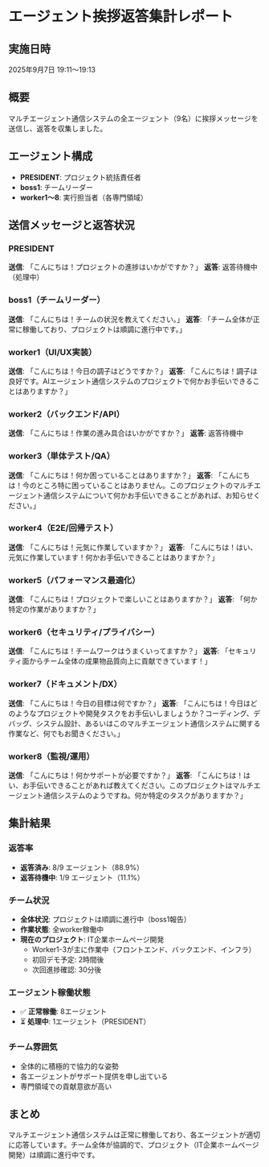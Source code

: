 # エージェント挨拶返答集計レポート

## 実施日時
2025年9月7日 19:11〜19:13

## 概要
マルチエージェント通信システムの全エージェント（9名）に挨拶メッセージを送信し、返答を収集しました。

## エージェント構成
- **PRESIDENT**: プロジェクト統括責任者
- **boss1**: チームリーダー
- **worker1〜8**: 実行担当者（各専門領域）

## 送信メッセージと返答状況

### PRESIDENT
**送信**: 「こんにちは！プロジェクトの進捗はいかがですか？」
**返答**: 返答待機中（処理中）

### boss1（チームリーダー）
**送信**: 「こんにちは！チームの状況を教えてください。」
**返答**: 「チーム全体が正常に稼働しており、プロジェクトは順調に進行中です。」

### worker1（UI/UX実装）
**送信**: 「こんにちは！今日の調子はどうですか？」
**返答**: 「こんにちは！調子は良好です。AIエージェント通信システムのプロジェクトで何かお手伝いできることはありますか？」

### worker2（バックエンド/API）
**送信**: 「こんにちは！作業の進み具合はいかがですか？」
**返答**: 返答待機中

### worker3（単体テスト/QA）
**送信**: 「こんにちは！何か困っていることはありますか？」
**返答**: 「こんにちは！今のところ特に困っていることはありません。このプロジェクトのマルチエージェント通信システムについて何かお手伝いできることがあれば、お知らせください。」

### worker4（E2E/回帰テスト）
**送信**: 「こんにちは！元気に作業していますか？」
**返答**: 「こんにちは！はい、元気に作業しています！何かお手伝いできることはありますか？」

### worker5（パフォーマンス最適化）
**送信**: 「こんにちは！プロジェクトで楽しいことはありますか？」
**返答**: 「何か特定の作業がありますか？」

### worker6（セキュリティ/プライバシー）
**送信**: 「こんにちは！チームワークはうまくいってますか？」
**返答**: 「セキュリティ面からチーム全体の成果物品質向上に貢献できています！」

### worker7（ドキュメント/DX）
**送信**: 「こんにちは！今日の目標は何ですか？」
**返答**: 「こんにちは！今日はどのようなプロジェクトや開発タスクをお手伝いしましょうか？コーディング、デバッグ、システム設計、あるいはこのマルチエージェント通信システムに関する作業など、何でもお聞きください。」

### worker8（監視/運用）
**送信**: 「こんにちは！何かサポートが必要ですか？」
**返答**: 「こんにちは！はい、お手伝いできることがあれば教えてください。このプロジェクトはマルチエージェント通信システムのようですね。何か特定のタスクがありますか？」

## 集計結果

### 返答率
- **返答済み**: 8/9 エージェント（88.9%）
- **返答待機中**: 1/9 エージェント（11.1%）

### チーム状況
- **全体状況**: プロジェクトは順調に進行中（boss1報告）
- **作業状態**: 全worker稼働中
- **現在のプロジェクト**: IT企業ホームページ開発
  - Worker1-3が主に作業中（フロントエンド、バックエンド、インフラ）
  - 初回デモ予定: 2時間後
  - 次回進捗確認: 30分後

### エージェント稼働状態
- ✅ **正常稼働**: 8エージェント
- ⏳ **処理中**: 1エージェント（PRESIDENT）

### チーム雰囲気
- 全体的に積極的で協力的な姿勢
- 各エージェントがサポート提供を申し出ている
- 専門領域での貢献意欲が高い

## まとめ
マルチエージェント通信システムは正常に稼働しており、各エージェントが適切に応答しています。チーム全体が協調的で、プロジェクト（IT企業ホームページ開発）は順調に進行中です。